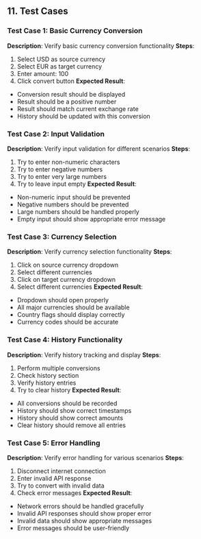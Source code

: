 
## 11. Test Cases

### Test Case 1: Basic Currency Conversion
**Description**: Verify basic currency conversion functionality
**Steps**:
1. Select USD as source currency
2. Select EUR as target currency
3. Enter amount: 100
4. Click convert button
**Expected Result**: 
- Conversion result should be displayed
- Result should be a positive number
- Result should match current exchange rate
- History should be updated with this conversion

### Test Case 2: Input Validation
**Description**: Verify input validation for different scenarios
**Steps**:
1. Try to enter non-numeric characters
2. Try to enter negative numbers
3. Try to enter very large numbers
4. Try to leave input empty
**Expected Result**:
- Non-numeric input should be prevented
- Negative numbers should be prevented
- Large numbers should be handled properly
- Empty input should show appropriate error message

### Test Case 3: Currency Selection
**Description**: Verify currency selection functionality
**Steps**:
1. Click on source currency dropdown
2. Select different currencies
3. Click on target currency dropdown
4. Select different currencies
**Expected Result**:
- Dropdown should open properly
- All major currencies should be available
- Country flags should display correctly
- Currency codes should be accurate

### Test Case 4: History Functionality
**Description**: Verify history tracking and display
**Steps**:
1. Perform multiple conversions
2. Check history section
3. Verify history entries
4. Try to clear history
**Expected Result**:
- All conversions should be recorded
- History should show correct timestamps
- History should show correct amounts
- Clear history should remove all entries

### Test Case 5: Error Handling
**Description**: Verify error handling for various scenarios
**Steps**:
1. Disconnect internet connection
2. Enter invalid API response
3. Try to convert with invalid data
4. Check error messages
**Expected Result**:
- Network errors should be handled gracefully
- Invalid API responses should show proper error
- Invalid data should show appropriate messages
- Error messages should be user-friendly
